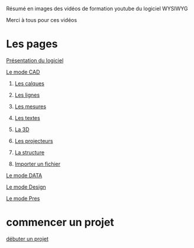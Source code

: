 Résumé en images des vidéos de formation youtube du logiciel WYSIWYG

Merci à tous pour ces vidéos

# Les pages 
[Présentation du logiciel](pages/01_Presentation.md)

[Le mode CAD](pages/02_Mode_CAD.md)

1. [Les calques](pages/02_Les_calques.md)

2. [Les lignes](pages/02_Les_lignes.md)

3. [Les mesures](pages/02_les_mesures.md)

4. [Les textes](pages/02_Les_textes.md)

5. [La 3D](pages/02_3D.md)

6. [Les projecteurs](pages/02_projecteur.md)

7. [La structure](pages/02_truss.md)

8. [Importer un fichier](pages/Import.md)

[Le mode DATA](pages/03_Mode_DATA.md)

[Le mode Design](pages/04_Mode_Design.md)

[Le mode Pres](pages/05_Mode_Pres.md)

# commencer un projet

[débuter un projet](pages/06_creation_plan.md)








